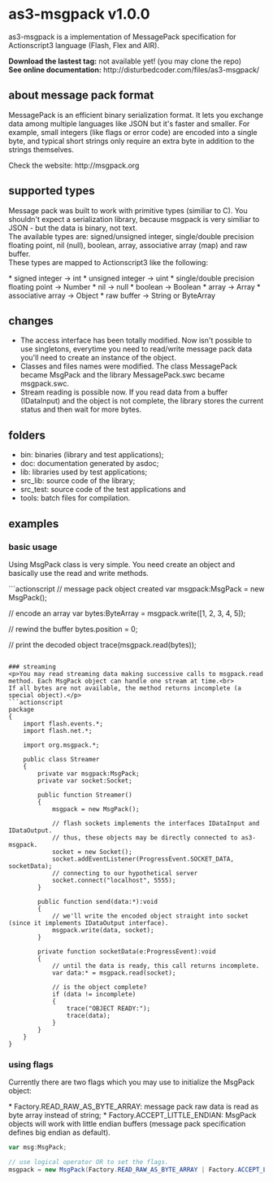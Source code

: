 # as3-msgpack v1.0.0
<p>as3-msgpack is a implementation of MessagePack specification for Actionscript3 language (Flash, Flex and AIR).</p>
<p><strong>Download the lastest tag:</strong> not available yet! (you may clone the repo)<br>
<strong>See online documentation:</strong> http://disturbedcoder.com/files/as3-msgpack/</p>

## about message pack format
<p>MessagePack is an efficient binary serialization format. It lets you exchange data among multiple languages like JSON but it's faster and smaller. For example, small integers (like flags or error code) are encoded into a single byte, and typical short strings only require an extra byte in addition to the strings themselves.</p>
<p>Check the website: http://msgpack.org</p>

## supported types
<p>Message pack was built to work with primitive types (similiar to C). You shouldn't expect a serialization library, because msgpack is very similiar to JSON - but the data is binary, not text.<br>
The available types are: signed/unsigned integer, single/double precision floating point, nil (null), boolean, array, associative array (map) and raw buffer.<br>
These types are mapped to Actionscript3 like the following:</p>
* signed integer -> int
* unsigned integer -> uint
* single/double precision floating point -> Number
* nil -> null
* boolean -> Boolean
* array -> Array
* associative array -> Object
* raw buffer -> String or ByteArray

## changes
* The access interface has been totally modified. Now isn't possible to use singletons, everytime you need to read/write message pack data you'll need to create an instance of the object.
* Classes and files names were modified. The class MessagePack became MsgPack and the library MessagePack.swc became msgpack.swc.
* Stream reading is possible now. If you read data from a buffer (IDataInput) and the object is not complete, the library stores the current status and then wait for more bytes.

## folders
* bin: binaries (library and test applications);
* doc: documentation generated by asdoc;
* lib: libraries used by test applications;
* src_lib: source code of the library;
* src_test: source code of the test applications and
* tools: batch files for compilation.

## examples
### basic usage
<p>Using MsgPack class is very simple. You need create an object and basically use the read and write methods.</p>
```actionscript
// message pack object created
var msgpack:MsgPack = new MsgPack();

// encode an array
var bytes:ByteArray = msgpack.write([1, 2, 3, 4, 5]);

// rewind the buffer
bytes.position = 0;

// print the decoded object
trace(msgpack.read(bytes));
```

### streaming
<p>You may read streaming data making successive calls to msgpack.read method. Each MsgPack object can handle one stream at time.<br>
If all bytes are not available, the method returns incomplete (a special object).</p>
```actionscript
package
{
	import flash.events.*;
	import flash.net.*;

	import org.msgpack.*;

	public class Streamer
	{
		private var msgpack:MsgPack;
		private var socket:Socket;

		public function Streamer()
		{
			msgpack = new MsgPack();

			// flash sockets implements the interfaces IDataInput and IDataOutput.
			// thus, these objects may be directly connected to as3-msgpack.
			socket = new Socket();
			socket.addEventListener(ProgressEvent.SOCKET_DATA, socketData);
			// connecting to our hypothetical server
			socket.connect("localhost", 5555);
		}

		public function send(data:*):void
		{
			// we'll write the encoded object straight into socket (since it implements IDataOutput interface).
			msgpack.write(data, socket);
		}

		private function socketData(e:ProgressEvent):void
		{
			// until the data is ready, this call returns incomplete.
			var data:* = msgpack.read(socket);

			// is the object complete?
			if (data != incomplete)
			{
				trace("OBJECT READY:");
				trace(data);
			}
		}
	}
}
```

### using flags
<p>Currently there are two flags which you may use to initialize the MsgPack object:</p>
* Factory.READ_RAW_AS_BYTE_ARRAY: message pack raw data is read as byte array instead of string;
* Factory.ACCEPT_LITTLE_ENDIAN: MsgPack objects will work with little endian buffers (message pack specification defines big endian as default).

```actionscript
var msg:MsgPack;

// use logical operator OR to set the flags.
msgpack = new MsgPack(Factory.READ_RAW_AS_BYTE_ARRAY | Factory.ACCEPT_LITTLE_ENDIAN);
```